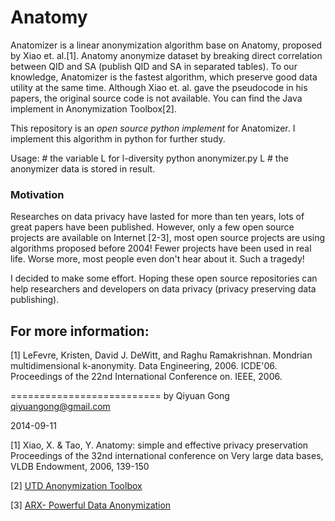 Anatomy
===========================
Anatomizer is a linear anonymization algorithm base on Anatomy, proposed by Xiao et. al.[1]. Anatomy anonymize dataset by breaking direct correlation between QID and SA (publish QID and SA in separated tables). To our knowledge, Anatomizer is the fastest algorithm, which preserve good data utility at the same time. Although Xiao et. al. gave the pseudocode in his papers, the original source code is not available. You can find the Java implement in Anonymization Toolbox[2].

This repository is an *open source python implement* for Anatomizer. I implement this algorithm in python for further study.

Usage:
	# the variable L for l-diversity
	python anonymizer.py L
	# the anonymizer data is stored in result.

### Motivation 
Researches on data privacy have lasted for more than ten years, lots of great papers have been published. However, only a few open source projects are available on Internet [2-3], most open source projects are using algorithms proposed before 2004! Fewer projects have been used in real life. Worse more, most people even don't hear about it. Such a tragedy! 

I decided to make some effort. Hoping these open source repositories can help researchers and developers on data privacy (privacy preserving data publishing).

## For more information:
[1]  LeFevre, Kristen, David J. DeWitt, and Raghu Ramakrishnan. Mondrian multidimensional k-anonymity. Data Engineering, 2006. ICDE'06. Proceedings of the 22nd International Conference on. IEEE, 2006.

==========================
by Qiyuan Gong
qiyuangong@gmail.com

2014-09-11

[1] Xiao, X. & Tao, Y. Anatomy: simple and effective privacy preservation Proceedings of the 32nd international conference on Very large data bases, VLDB Endowment, 2006, 139-150 

[2] [UTD Anonymization Toolbox](http://cs.utdallas.edu/dspl/cgi-bin/toolbox/index.php?go=home)

[3] [ARX- Powerful Data Anonymization](https://github.com/arx-deidentifier/arx)
